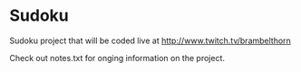 # Sudoku
Sudoku project that will be coded live at http://www.twitch.tv/brambelthorn

Check out notes.txt for onging information on the project.
